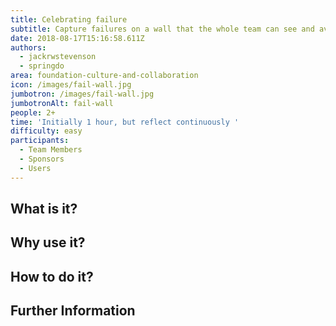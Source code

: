 ```yaml
---
title: Celebrating failure
subtitle: Capture failures on a wall that the whole team can see and avoid
date: 2018-08-17T15:16:58.611Z
authors:
  - jackrwstevenson
  - springdo
area: foundation-culture-and-collaboration
icon: /images/fail-wall.jpg
jumbotron: /images/fail-wall.jpg
jumbotronAlt: fail-wall
people: 2+
time: 'Initially 1 hour, but reflect continuously '
difficulty: easy
participants:
  - Team Members
  - Sponsors
  - Users
---
```

## What is it?

## Why use it?

## How to do it?

## Further Information
